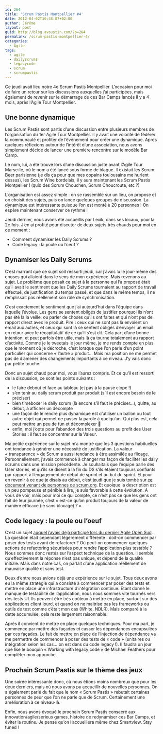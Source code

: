 ```yaml
---
id: 264
title: 'Scrum Pastis Montpellier #4'
date: 2012-04-02T10:48:07+02:00
author: Jérôme
layout: post
guid: http://blog.avoustin.com/?p=264
permalink: /scrum-pastis-montpellier-4/
categories:
  - Agile
tags:
  - agile
  - dailyscrums
  - legacycode
  - scrum
  - scrumpastis
---
```


Ce jeudi avait lieu notre 4e Scrum Pastis Montpellier. L&rsquo;occasion pour moi de faire un retour sur les discussions auxquelles j&rsquo;ai participées, mais également de revenir sur le démarrage de ces Bar Camps lancés il y a 4 mois, après l&rsquo;Agile Tour Montpellier.<!--more-->

## Une bonne dynamique

Les Scrum Pastis sont partis d&rsquo;une discussion entre plusieurs membres de l&rsquo;organisation du 1er Agile Tour Montpellier. Il y avait une volonté de fédérer la communauté et profiter de l&rsquo;événement pour créer une dynamique. Après quelques réflexions autour de l&rsquo;intérêt d&rsquo;une association, nous avons simplement décidé de lancer une première rencontre sur le modèle Bar Camp.

Le nom, lui, a été trouvé lors d&rsquo;une discussion juste avant l&rsquo;Agile Tour Marseille, où le nom a été lancé sous forme de blague. Il existait les Scrum Beer parisienne (je dis ça pour que mes copains toulousains me hurlent dessus), les Scrum Wine bordelais, il y aura maintenant les Scrum Pastis Montpellier ! (quid des Scrum Chouchen, Scrum Choucroute, etc ?)

L&rsquo;organisation est assez simple : on se rassemble sur un lieu, on propose et on choisit des sujets, puis on lance quelques groupes de discussion. La dynamique est intéressante puisque l&rsquo;on est monté à 20 personnes ! On espère maintenant conserver ce rythme !

Jeudi dernier, nous avons été accueillis par Lexik, dans ses locaux, pour la 2e fois. J&rsquo;en ai profité pour discuter de deux sujets très chauds pour moi en ce moment :

  * Comment dynamiser les Daily Scrums ?
  * Code legacy : la poule ou l&rsquo;oeuf ?

## Dynamiser les Daily Scrums

C&rsquo;est marrant que ce sujet soit ressorti jeudi, car j&rsquo;avais lu le jour-même des choses qui allaient dans le sens de mon expérience. Mais revenons au sujet. Le problème que posait ce sujet à la personne qui l&rsquo;a proposé était qu&rsquo;il avait le sentiment que les Daily Scrums tournaient au rapport de travail effectué, de justification du temps passé, et que dans le même temps, il ne remplissait pas réellement son rôle de synchronisation.

C&rsquo;est exactement le sentiment que j&rsquo;ai aujourd&rsquo;hui dans l&rsquo;équipe dans laquelle j&rsquo;évolue. Les gens se sentent obligés de justifier pourquoi ils n&rsquo;ont pas été là la veille, ou parler de choses qu&rsquo;ils ont faites et qui n&rsquo;ont pas de rapport direct avec le produit. Pire : ceux qui ne sont pas là envoient un email aux autres, et ceux qui sont là se sentent obligés d&rsquo;envoyer un email en retour avec le récapitulatif de ce qu&rsquo;il s&rsquo;est dit. Cela part d&rsquo;une bonne intention, et peut parfois être utile, mais là ça tourne totalement au rapport d&rsquo;activité. Comme je le tweetais le jour même, je me rends compte en plus que le moment où je décroche, c&rsquo;est lorsque que l&rsquo;on parle d&rsquo;un point particulier qui concerne « l&rsquo;autre » produit&#8230; Mais ma position ne me permet pas de d&rsquo;amener des changements importants à ce niveau. J&rsquo;y vais donc par petite touche.

Donc un sujet chaud pour moi, vous l&rsquo;aurez compris. Et ce qu&rsquo;il est ressorti de la discussion, ce sont les points suivants :

  * le faire debout et face au tableau (et pas à la pause clope !)
  * s&rsquo;en tenir au daily scrum produit par produit (s&rsquo;il est encore besoin de le préciser)
  * bien timeboxer le daily scrum (là encore s&rsquo;il faut le préciser&#8230;), quitte, au début, à afficher un décompte
  * une façon de le rendre plus dynamique est d&rsquo;utiliser un ballon ou tout autre objet qui permet de passer la parole à quelqu&rsquo;un. Qui plus est, cela peut mettre un peu de fun et décomplexer 🙂
  * enfin, moi j&rsquo;opte pour l&rsquo;abandon des trois questions au profit des User Stories : il faut se concentrer sur la Valeur.

Ma petite expérience sur le sujet m&rsquo;a montré que les 3 questions habituelles ont tendance à générer une nécessité de justification. La valeur « transparence » de Scrum a aussi tendance à être assimilée au flicage. Personnellement, j&rsquo;avais commencé à changer ma façon de faciliter les daily scrums dans une mission précédente. Je souhaitais que l&rsquo;équipe parle des User stories, et qu&rsquo;ils se disent à la fin du DS s&rsquo;ils étaient toujours confiants par rapport à l&rsquo;engagement de début de sprint et au but du sprint. Et pour en revenir à ce que je disais au début, c&rsquo;est jeudi que je suis tombé sur <a href="http://www.scrum.org/storage/scrumguides/extension/Feature-Focused%20Daily%20Scrum.pdf" target="_blank">ce document venant de personnes de scrum.org</a>. Et quoique la description est un peu pompeuse et pénible à lire, je suis favorable à cette évolution. A vous de voir, mais pour moi ce qui compte, ce n&rsquo;est pas ce que les gens ont fait de leur journée, c&rsquo;est « est-ce qu&rsquo;on produit toujours de la valeur de manière efficace (ie sans blocage) ? ».

## Code legacy : la poule ou l&rsquo;oeuf

C&rsquo;est un sujet <a href="{{ site.baseurl }}/agilite-banyuls-rugby-aosud/#codelegacy" target="_blank">auquel j&rsquo;avais déjà participé lors du dernier Agile Open Sud</a>. La question était cependant légèrement différente : doit-on commencer par poser des tests avant de refactorer ? Où peut-on commencer quelques actions de refactoring sécurisées pour rendre l&rsquo;application plus testable ? Nous sommes donc restés sur l&rsquo;aspect technique de la question. Il semble qu&rsquo;effectivement la réponse n&rsquo;est pas unique, et dépend de la qualité initiale. Mais dans notre cas, on parlait d&rsquo;une application réellement de mauvaise qualité et sans test.

Deux d&rsquo;entre nous avions déjà une expérience sur le sujet. Tous deux avons eu la même stratégie qui a consisté à commencer par poser des tests et mettre en place une infrastructure d&rsquo;intégration continue. Etant donné le manque de testabilité de l&rsquo;application, nous nous sommes vite tournés vers des tests UI. Ils peuvent être très coûteux à mettre en place, surtout sur des applications client lourd, et quand on ne maitrise pas les frameworks ou outils de test comme c&rsquo;était mon cas (White, NDLR). Mais comparé à la dette accumulée, cela reste largement raisonnable.

Après il convient de mettre en place quelques techniques. Pour ma part, je commence par mettre des façades et casser les dépendances encapsulées par ces façades. Le fait de mettre en place de l&rsquo;injection de dépendance va me permettre de commencer à poser des tests de « code » (unitaires ou intégration selon les cas&#8230; on est dans du code legacy !). Il faudra un jour que lise le bouquin « Working with legacy code » de Michael Feathers pour compléter mon approche.

## Prochain Scrum Pastis sur le thème des jeux

Une soirée intéressante donc, où nous étions moins nombreux que pour les deux derniers, mais où nous avons pu accueillir de nouvelles personnes. On a également parlé du fait que le nom « Scrum Pastis » rebutait certaines personnes de peur que l&rsquo;on ne parle que de Scrum. Certainement une amélioration à ce niveau-là.

Enfin, nous avons évoqué le prochain Scrum Pastis consacré aux innovation/agile/serious games, histoire de redynamiser ces Bar Camps, et éviter la routine. Je pense qu&rsquo;on l&rsquo;accueillera même chez Smartview. Stay tuned !

